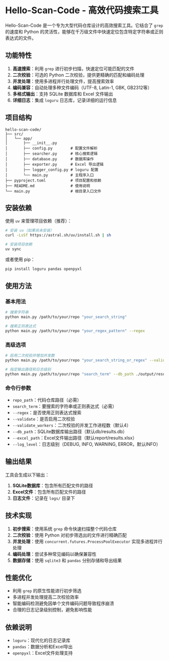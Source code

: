 # Hello-Scan-Code - 高效代码搜索工具

Hello-Scan-Code 是一个专为大型代码仓库设计的高效搜索工具。它结合了 `grep` 的速度和 Python 的灵活性，能够在千万级文件中快速定位包含特定字符串或正则表达式的文件。

## 功能特性

1. **高速搜索**：利用 `grep` 进行初步扫描，快速定位可能匹配的文件
2. **二次校验**：可选的 Python 二次校验，提供更精确的匹配和编码处理
3. **并发处理**：使用多进程并行处理文件，提高搜索效率
4. **编码兼容**：自动处理多种文件编码（UTF-8, Latin-1, GBK, GB2312等）
5. **多格式输出**：支持 SQLite 数据库和 Excel 文件输出
6. **详细日志**：集成 `loguru` 日志库，记录详细的运行信息

## 项目结构

```
hello-scan-code/
├── src/
│   └── app/
│       ├── __init__.py
│       ├── config.py        # 配置文件解析
│       ├── searcher.py      # 核心搜索逻辑
│       ├── database.py      # 数据库操作
│       ├── exporter.py      # Excel 导出逻辑
│       ├── logger_config.py # loguru 配置
│       └── main.py          # 主程序入口
├── pyproject.toml           # 项目配置和依赖
├── README.md                # 使用说明
└── main.py                  # 根目录入口文件
```

## 安装依赖

使用 `uv` 来管理项目依赖（推荐）：

```bash
# 安装 uv（如果尚未安装）
curl -LsSf https://astral.sh/uv/install.sh | sh

# 安装项目依赖
uv sync
```

或者使用 pip：

```bash
pip install loguru pandas openpyxl
```

## 使用方法

### 基本用法

```bash
# 搜索字符串
python main.py /path/to/your/repo "your_search_string"

# 搜索正则表达式
python main.py /path/to/your/repo "your_regex_pattern" --regex
```

### 高级选项

```bash
# 启用二次校验并增加并发数
python main.py /path/to/your/repo "your_search_string_or_regex" --validate --validate_workers 8

# 指定输出路径和日志级别
python main.py /path/to/your/repo "search_term" --db_path ./output/results.db --excel_path ./output/results.xlsx --log_level DEBUG
```

### 命令行参数

- `repo_path`：代码仓库路径（必需）
- `search_term`：要搜索的字符串或正则表达式（必需）
- `--regex`：是否使用正则表达式搜索
- `--validate`：是否启用二次校验
- `--validate_workers`：二次校验的并发工作进程数（默认4）
- `--db_path`：SQLite数据库输出路径（默认db/results.db）
- `--excel_path`：Excel文件输出路径（默认report/results.xlsx）
- `--log_level`：日志级别（DEBUG, INFO, WARNING, ERROR，默认INFO）

## 输出结果

工具会生成以下输出：

1. **SQLite数据库**：包含所有匹配文件的路径
2. **Excel文件**：包含所有匹配文件的路径
3. **日志文件**：记录在 `logs/` 目录下

## 技术实现

1. **初步搜索**：使用系统 `grep` 命令快速扫描整个代码仓库
2. **二次校验**：使用 Python 对初步筛选出的文件进行精确匹配
3. **并发处理**：使用 `concurrent.futures.ProcessPoolExecutor` 实现多进程并行处理
4. **编码处理**：尝试多种常见编码以确保兼容性
5. **数据存储**：使用 `sqlite3` 和 `pandas` 分别存储和导出结果

## 性能优化

- 利用 `grep` 的原生性能进行初步筛选
- 多进程并发处理提高二次校验效率
- 智能编码检测避免因单个文件编码问题导致程序崩溃
- 合理的日志记录级别控制，避免影响性能

## 依赖说明

- `loguru`：现代化的日志记录库
- `pandas`：数据分析和Excel导出
- `openpyxl`：Excel文件处理支持